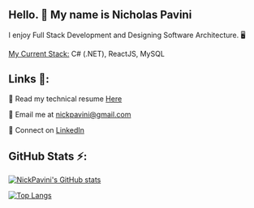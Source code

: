 ## Hello. 👋 My name is Nicholas Pavini


I enjoy Full Stack Development and Designing Software Architecture. 🖥️

<ins>My Current Stack:</ins> C# (.NET), ReactJS, MySQL

##  Links 🔗:

📄 Read my technical resume [Here](https://drive.google.com/file/d/1oEKsaUP_D6xInZW-XrCkw4H7insS2d3m/view?usp=sharing)

📧 Email me at nickpavini@gmail.com

💼 Connect on [LinkedIn](http://linkedin.com/in/nicholas-pavini)


## GitHub Stats ⚡:

[![NickPavini's GitHub stats](https://github-readme-stats.vercel.app/api?username=nickpavini&count_private=true&show_icons=true)](https://github.com/nickpavini/github-readme-stats)

[![Top Langs](https://github-readme-stats.vercel.app/api/top-langs/?username=nickpavini&layout=compact)](https://github.com/nickpavini/github-readme-stats)

<!--
**nickpavini/nickpavini** is a ✨ _special_ ✨ repository because its `README.md` (this file) appears on your GitHub profile.

Here are some ideas to get you started:


- 🔭 I’m currently working on ...
- 🌱 I’m currently learning ...
- 👯 I’m looking to collaborate on ...
- 🤔 I’m looking for help with ...
- 💬 Ask me about ...
- 📫 How to reach me: ...
- ⚡ Fun fact: ...
-->
